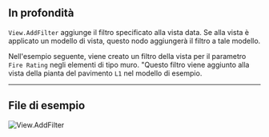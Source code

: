 ## In profondità
`View.AddFilter` aggiunge il filtro specificato alla vista data. Se alla vista è applicato un modello di vista, questo nodo aggiungerà il filtro a tale modello.

Nell'esempio seguente, viene creato un filtro della vista per il parametro `Fire Rating` negli elementi di tipo muro. "Questo filtro viene aggiunto alla vista della pianta del pavimento `L1` nel modello di esempio.

___
## File di esempio

![View.AddFilter](./Revit.Elements.Views.View.AddFilter_img.jpg)
